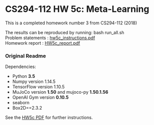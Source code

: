 
# CS294-112 HW 5c: Meta-Learning

This is a completed homework number 3 from CS294-112 (2018)

The results can be reproduced by running: bash run_all.sh \
Problem statements : [hw5c_instructions.pdf](hw5c_instructions.pdf) \
Homework report : [HW5c_report.pdf](HW5c_report.pdf) 


### Original Readme 

Dependencies:
 * Python **3.5**
 * Numpy version 1.14.5
 * TensorFlow version 1.10.5
 * MuJoCo version **1.50** and mujoco-py **1.50.1.56**
 * OpenAI Gym version **0.10.5**
 * seaborn
 * Box2D==2.3.2

See the [HW5c PDF](http://rail.eecs.berkeley.edu/deeprlcourse/static/homeworks/hw5c.pdf) for further instructions.
